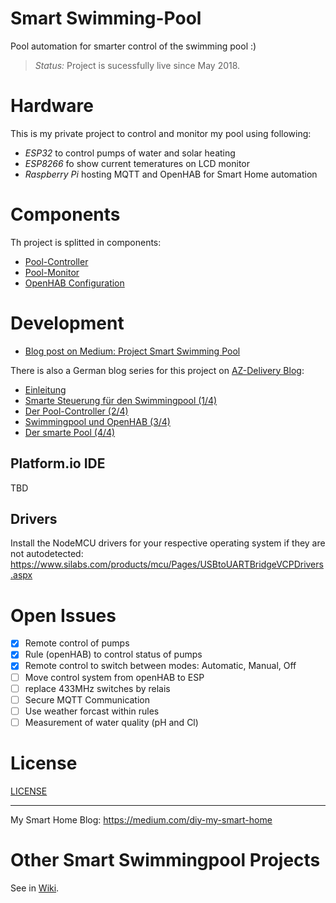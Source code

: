 # Smart Swimming-Pool

Pool automation for smarter control of the swimming pool :)

> *Status:* Project is sucessfully live since May 2018.

# Hardware

This is my private project to control and monitor my pool using following:

* _ESP32_ to control pumps of water and solar heating
* _ESP8266_ fo show current temeratures on LCD monitor
* _Raspberry Pi_ hosting MQTT and OpenHAB for Smart Home automation

# Components

Th project is splitted in components:

* [Pool-Controller](Pool-Controller)
* [Pool-Monitor](Pool-Monitor)
* [OpenHAB Configuration](OpenHAB) 

# Development
- [Blog post on Medium: Project Smart Swimming Pool](https://medium.com/@stritti/project-smart-swimmingpool-4c40eb6741f6)

There is also a German blog series for this project on [AZ-Delivery Blog](https://www.az-delivery.de/):

- [Einleitung](https://www.az-delivery.de/blogs/azdelivery-blog-fur-arduino-und-raspberry-pi/projekt-smart-swimmingpool-einleitung?ls=de)
- [Smarte Steuerung für den Swimmingpool (1/4)](https://www.az-delivery.de/blogs/azdelivery-blog-fur-arduino-und-raspberry-pi/smarte-steuerung-fuer-den-swimmingpool-1-4?ls=de)
- [Der Pool-Controller (2/4)](https://www.az-delivery.de/blogs/azdelivery-blog-fur-arduino-und-raspberry-pi/smarte-steuerung-fuer-den-swimmingpool-2-4?ls=de)
- [Swimmingpool und OpenHAB (3/4)](https://www.az-delivery.de/blogs/azdelivery-blog-fur-arduino-und-raspberry-pi/smarte-steuerung-fuer-den-swimmingpool-3-4?ls=de)
- [Der smarte Pool (4/4)](https://www.az-delivery.de/blogs/azdelivery-blog-fur-arduino-und-raspberry-pi/smarte-steuerung-fuer-den-swimmingpool-4-4?ls=de)

## Platform.io IDE

TBD

## Drivers
Install the NodeMCU drivers for your respective operating system if they are not autodetected: https://www.silabs.com/products/mcu/Pages/USBtoUARTBridgeVCPDrivers.aspx

# Open Issues
- [x] Remote control of pumps
- [x] Rule (openHAB) to control status of pumps
- [x] Remote control to switch between modes: Automatic, Manual, Off
- [ ] Move control system from openHAB to ESP
- [ ] replace 433MHz switches by relais
- [ ] Secure MQTT Communication
- [ ] Use weather forcast within rules
- [ ] Measurement of water quality (pH and Cl)

# License

[LICENSE](LICENSE)

---

My Smart Home Blog: https://medium.com/diy-my-smart-home 


# Other Smart Swimmingpool Projects

See in [Wiki](https://github.com/stritti/smart-swimming-pool/wiki/Resources).
